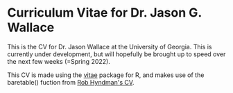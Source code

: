 # Curriculum Vitae for Dr. Jason G. Wallace

This is the CV for Dr. Jason Wallace at the University of Georgia. This is currently under development, but will hopefully be brought up to speed over the next few weeks (=Spring 2022).

This CV is made using the [vitae](https://github.com/mitchelloharawild/vitae) package for R, and makes use of the baretable() fuction from [Rob Hyndman's CV](https://github.com/robjhyndman/CV).
